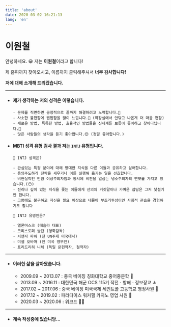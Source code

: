 ```yaml
---
title: 'about'
date: 2020-03-02 16:21:13
lang: 'en'
---
```


# 이원철

안녕하세요. 😀 저는 **이원철**이라고 합니다!

제 홈피까지 찾아오시고, 이름까지 클릭해주셔서 **너무 감사합니다!**

**저에 대해 소개해 드리겠습니다.**

---

- #### 제가 생각하는 저의 성격은 이렇습니다.

  ```
  - 문제를 직면하면 긍정적으로 끝까지 해결하려고 노력합니다.🏃‍
  - 사소한 불편함에 찝찝함을 많이 느낍니다.🤬 (화장실에서 안닦고 나온게 더 마음 편함)
  - 새로운 방법, 독특한 방법, 효율적인 방법들을 신세계를 보듯이 좋아하고 찾아다닙니다.🥰
  - 많은 사람들의 생각을 듣기 좋아합니다.😊 (정말 좋아합니다.)
  ```

  

- #### MBTI 성격 유형 검사 결과 저는 `INTJ` 유형입니다.

  ```
  🧑 INTJ 성격은?
  
  - 관심있는 특정 분야에 대해 방대한 지식을 다른 이들과 공유하고 싶어합니다.
  - 용의주도하게 전략을 세우거나 이를 실행해 옮기는 일을 선호합니다.
  - 비현실적인 만큼 이상주의자임과 동시에 비판을 일삼는 냉소주의자의 면모를 가지고 있습니다.(😶)
  - 진리나 깊이 있는 지식을 좇는 이들에게 선의의 거짓말이나 가벼운 잡담은 그저 낯설기만 합니다. 
  - 그럼에도 불구하고 자신을 필요 이상으로 내몰아 부조리투성이인 사회적 관습을 경험하기도 합니다
  
  🤴 INTJ 유명인은?
  
  - 엘론머스크 (테슬라 대표)
  - 크리스토퍼 놀란 (영화감독)
  - 서맨사 파워 (전 UN주제 미국대사)
  - 미셸 오바마 (전 미국 영부인)
  - 프리드리히 니체 (독일 문헌학자, 철학자)
  ```



---



- #### 이러한 삶을 살아왔습니다.

  - 2009.09 ~ 2013.07 : 중국 베이징 칭화대학교 중어중문학 👲
  - 2013.09 ~ 2016.11 : 대한민국 해군 OCS 115기 작전ㆍ항해ㆍ정보장교 ⚓
  - 2017.02 ~ 2017.06 : 중국 베이징 미국국제 세인트폴 고등학교 행정사원 🏫
  - 2017.12 ~ 2019.02 : 파라다이스 워커힐 카지노 영업 사원 🎰
  - 2020.03 ~ 2020.06 : 위코드 👨‍💻



---



- #### 계속 작성중에 있습니당...